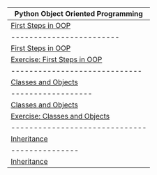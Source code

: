 | Python Object Oriented Programming  | 
| ---------------- |
| <a href="1.First Steps in OOP">First Steps in OOP</a>     | 
| ------------------------ |
| <a href="1.First Steps in OOP/First Steps in OOP - Lab">First Steps in OOP</a>     |
| <a href="1.First Steps in OOP/First Steps in OOP - Exercise">Exercise: First Steps in OOP</a> |
| ----------------------------- |
| <a href="2.Classes and Objects">Classes and Objects</a> |
| ------------------ |
| <a href="2.Classes and Objects/Classes and Objects - Lab">Classes and Objects</a> |
| <a href="2.Classes and Objects/Classes and Objects - Exercise">Exercise: Classes and Objects</a> |
| ------------------------------ |
| <a href="3.Inheritance">Inheritance</a> |
| --------------- |
| <a href="3.Inheritance/Inheritance - Lab">Inheritance</a> |

